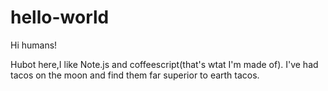# hello-world


Hi humans!

Hubot here,I like Note.js and coffeescript(that's wtat I'm made of).
I've had tacos on the moon and find them far superior to earth tacos.
